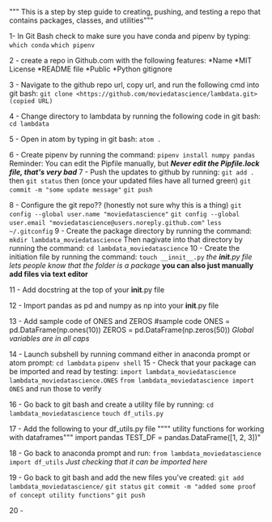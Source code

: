 """ This is a step by step guide to creating, pushing, and testing a repo that contains packages, classes, and utilities"""


  1- In Git Bash check to make sure you have conda and pipenv by typing:
        `which conda`
        `which pipenv`

  2 - create a repo in Github.com with the following features:
          *Name
          *MIT License
          *README file
          *Public
          *Python gitignore

  3 - Navigate to the github repo url, copy url, and run the following cmd into git bash:
          `git clone <https://github.com/moviedatascience/lambdata.git>(copied URL)`

  4 - Change directory to lambdata by running the following code in git bash:
          `cd lambdata`

  5 - Open in atom by typing in git bash:
          `atom .`

  6 - Create pipenv by running the command:
          `pipenv install numpy pandas`
                    Reminder: You can edit the Pipfile manually, but
                    ***Never edit the Pipfile.lock file, that's very bad***
  7 - Push the updates to github by running:
          `git add .` then
          `git status` then (once your updated files have all turned green)
          `git commit -m "some update message"`
          `git push`

  8 - Configure the git repo?? (honestly not sure why this is a thing)
          `git config --global user.name "moviedatascience"`
          `git config --global user.email "moviedatascience@users.noreply.github.com"`
          `less ~/.gitconfig`
  9 - Create the package directory by running the command:
          `mkdir lambdata_moviedatascience`
          Then nagivate into that directory by running the command:
            `cd lambdata_moviedatascience`
  10 - Create the initiation file by running the command:
          `touch __innit__.py`
          *the __init__.py file lets people know that the folder is a package*
          **you can also just manually add files via text editor**

  11 - Add docstring at the top of your __init__.py file

  12 - Import pandas as pd and numpy as np into your __init__.py file

  13 - Add sample code of ONES and ZEROS
        #sample code
        ONES = pd.DataFrame(np.ones(10))
        ZEROS = pd.DataFrame(np.zeros(50))
        *Global variables are in all caps*

  14 - Launch subshell by running command either in anaconda prompt or atom prompt:
          `cd lambdata`
          `pipenv shell`
  15 - Check that your package can be imported and read by testing:
          `import lambdata_moviedatascience`
          `lambdata_moviedatascience.ONES`
          `from lambdata_moviedatascience import ONES` and run those to verify

  16 - Go back to git bash and create a utility file by running:
          `cd lambdata_moviedatascience`
          `touch df_utils.py`

  17 - Add the following to your df_utils.py file
          """" utility functions for working with dataframes"""
          import pandas
          TEST_DF = pandas.DataFrame([1, 2, 3])"

  18 - Go back to anaconda prompt and run:
          `from lambdata_moviedatascience import df_utils`
          *Just checking that it can be imported here*

  19 - Go back to git bash and add the new files you've created:
          `git add lambdata_moviedatascience/`
          `git status`
          `git commit -m "added some proof of concept utility functions"`
          `git push`

  20 -
